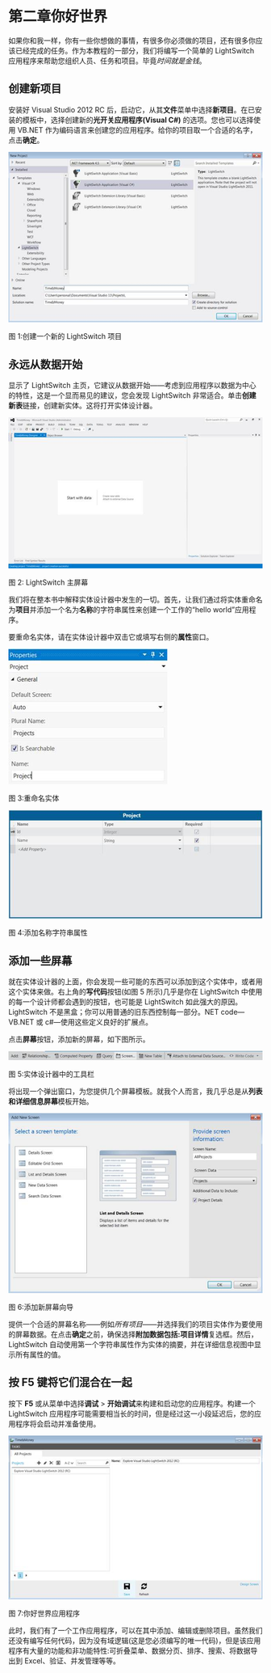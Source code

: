 # 第二章你好世界

如果你和我一样，你有一些你想做的事情，有很多你必须做的项目，还有很多你应该已经完成的任务。作为本教程的一部分，我们将编写一个简单的 LightSwitch 应用程序来帮助您组织人员、任务和项目。毕竟*时间就是金钱*。

## 创建新项目

安装好 Visual Studio 2012 RC 后，启动它，从其**文件**菜单中选择**新项目**。在已安装的模板中，选择创建新的**光开关应用程序(Visual C#)** 的选项。您也可以选择使用 VB.NET 作为编码语言来创建您的应用程序。给你的项目取一个合适的名字，点击**确定**。

![](img/image002.jpg)

图 1:创建一个新的 LightSwitch 项目

## 永远从数据开始

显示了 LightSwitch 主页，它建议从数据开始——考虑到应用程序以数据为中心的特性，这是一个显而易见的建议，您会发现 LightSwitch 非常适合。单击**创建新表**链接，创建新实体。这将打开实体设计器。

![](img/image003.jpg)

图 2: LightSwitch 主屏幕

我们将在整本书中解释实体设计器中发生的一切。首先，让我们通过将实体重命名为**项目**并添加一个名为**名称**的字符串属性来创建一个工作的“hello world”应用程序。

要重命名实体，请在实体设计器中双击它或填写右侧的**属性**窗口。

![](img/image004.jpg)

图 3:重命名实体

![](img/image005.jpg)

图 4:添加名称字符串属性

## 添加一些屏幕

就在实体设计器的上面，你会发现一些可能的东西可以添加到这个实体中，或者用这个实体来做。右上角的**写代码**按钮(如图 5 所示)几乎是你在 LightSwitch 中使用的每一个设计师都会遇到的按钮，也可能是 LightSwitch 如此强大的原因。LightSwitch 不是黑盒；你可以用普通的旧东西控制每一部分。NET code—VB.NET 或 c#—使用这些定义良好的扩展点。

点击**屏幕**按钮，添加新的屏幕，如下图所示。

![](img/image006.jpg)

图 5:实体设计器中的工具栏

将出现一个弹出窗口，为您提供几个屏幕模板。就我个人而言，我几乎总是从**列表和详细信息屏幕**模板开始。

![](img/image007.jpg)

图 6:添加新屏幕向导

提供一个合适的屏幕名称——例如*所有项目*——并选择我们的项目实体作为要使用的屏幕数据。在点击**确定**之前，确保选择**附加数据包括:项目详情**复选框。然后，LightSwitch 自动使用第一个字符串属性作为实体的摘要，并在详细信息视图中显示所有属性的值。

## 按 F5 键将它们混合在一起

按下 **F5** 或从菜单中选择**调试** > **开始调试**来构建和启动您的应用程序。构建一个 LightSwitch 应用程序可能需要相当长的时间，但是经过这一小段延迟后，您的应用程序将会启动并准备使用。

![](img/image008.jpg)

图 7:你好世界应用程序

此时，我们有了一个工作应用程序，可以在其中添加、编辑或删除项目。虽然我们还没有编写任何代码，因为没有域逻辑(这是您必须编写的唯一代码)，但是该应用程序有大量的功能和非功能特性:可折叠菜单、数据分页、排序、搜索、将数据导出到 Excel、验证、并发管理等等。